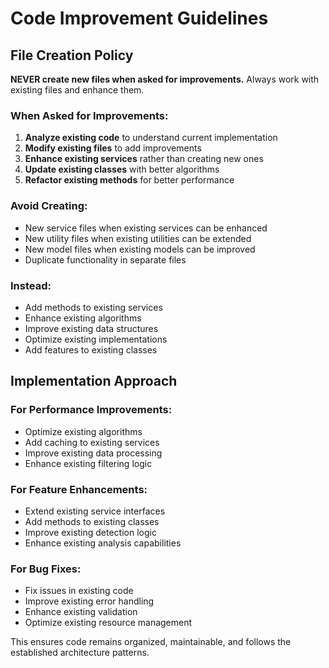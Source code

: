 # Code Improvement Guidelines

## File Creation Policy

**NEVER create new files when asked for improvements.** Always work with existing files and enhance them.

### When Asked for Improvements:
1. **Analyze existing code** to understand current implementation
2. **Modify existing files** to add improvements
3. **Enhance existing services** rather than creating new ones
4. **Update existing classes** with better algorithms
5. **Refactor existing methods** for better performance

### Avoid Creating:
- New service files when existing services can be enhanced
- New utility files when existing utilities can be extended
- New model files when existing models can be improved
- Duplicate functionality in separate files

### Instead:
- Add methods to existing services
- Enhance existing algorithms
- Improve existing data structures
- Optimize existing implementations
- Add features to existing classes

## Implementation Approach

### For Performance Improvements:
- Optimize existing algorithms
- Add caching to existing services
- Improve existing data processing
- Enhance existing filtering logic

### For Feature Enhancements:
- Extend existing service interfaces
- Add methods to existing classes
- Improve existing detection logic
- Enhance existing analysis capabilities

### For Bug Fixes:
- Fix issues in existing code
- Improve existing error handling
- Enhance existing validation
- Optimize existing resource management

This ensures code remains organized, maintainable, and follows the established architecture patterns.